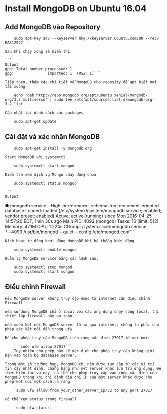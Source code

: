 # Install MongoDB on Ubuntu 16.04

## Add MongoDB vào Repository

        sudo apt-key adv --keyserver hkp://keyserver.ubuntu.com:80 --recv EA312927

    Sau khi chạy xong sẽ hiển thị:

    ```
    Output
    gpg: Total number processed: 1
    gpg:               imported: 1  (RSA: 1)```

    Tiếp theo, thêm các chi tiết về MongoDB cho reposity để apt biết nơi tải xuống

        echo "deb http://repo.mongodb.org/apt/ubuntu xenial/mongodb-org/3.2 multiverse" | sudo tee /etc/apt/sources.list.d/mongodb-org-3.2.list

    Cập nhật lại danh sách các packages

        sudo apt-get update

## Cài đặt và xác nhận MongoDB

        sudo apt-get install -y mongodb-org

    Start MongoDB với systemctl

        sudo systemctl start mongod

    Kiểm tra xem dịch vụ Mongo chạy đúng chưa

        sudo systemctl status mongod

    ```
    Output
● mongodb.service - High-performance, schema-free document-oriented database
   Loaded: loaded (/etc/systemd/system/mongodb.service; enabled; vendor preset: enabled)
   Active: active (running) since Mon 2016-04-25 14:57:20 EDT; 1min 30s ago
 Main PID: 4093 (mongod)
    Tasks: 16 (limit: 512)
   Memory: 47.1M
      CPU: 1.224s
   CGroup: /system.slice/mongodb.service
           └─4093 /usr/bin/mongod --quiet --config /etc/mongod.conf```

    Kích hoạt tự động khởi động MongoDB khi hệ thống khởi động

        sudo systemctl enable mongod
    
    Quản lý MongoDB service bằng các lệnh sau:

        sudo systemctl stop mongod
        sudo systemctl start mongod

## Điều chỉnh Firewall 
    
    nếu MongoDB server không truy cập được từ internet cần điều chỉnh Firewall

    nếu sử dụng MongoDB chỉ ở local với các ứng dụng chạy cùng local, thì thiết lập firewall này an toàn.

    nếu muốn kết nối MongoDB server từ xa qua internet, chúng ta phải cho phép các kết nối đến trong ufw

    Để cho phép truy câp MongoDB trên cổng mặc định 27017 từ mọi nơi:

        ```sudo ufw allow 27017```
        Tuy nhiên cho phép này sẽ mặc định cho phép truy cập không giới hạn vào toàn bộ database server.

    Trong một số trường hợp, MongoDB chỉ nên được tuỷ cập từ các vị trí tin cậy nhất đinh, chẳng hạng như một server khác lưu trữ ứng dụng. Để thực hiện tác vụ này, có thế cho phép truy cập vào cổng mặc định của MongoDB trong khi chỉ định địa chỉ IP của một server khác được cho phép kết nối một cách rõ ràng.

        `sudo ufw allow from your_other_server_ip/32 to any port 27017`

    có thể xem status trong firewall

        `sudo ufw status`



